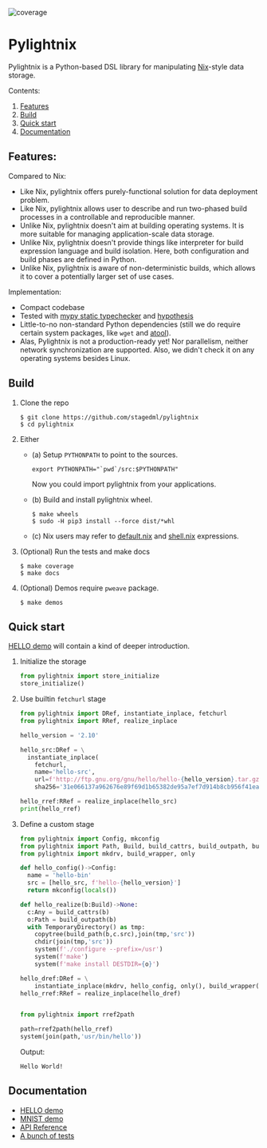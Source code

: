 ![coverage](https://codecov.io/gh/stagedml/pylightnix/branch/master/graph/badge.svg)

# Pylightnix

Pylightnix is a Python-based DSL library for manipulating
[Nix](https://nixos.org/nix)-style data storage.

Contents:

1. [Features](#Features)
2. [Build](#Build)
3. [Quick start](#Quick-start)
4. [Documentation](#Documentation)

## Features:

Compared to Nix:

* Like Nix, pylightnix offers purely-functional solution for data deployment problem.
* Like Nix, pylightnix allows user to describe and run two-phased build
  processes in a controllable and reproducible manner.
* Unlike Nix, pylightnix doesn't aim at building operating systems. It
  is more suitable for managing application-scale data storage.
* Unlike Nix, pylightnix doesn't provide things like interpreter for build
  expression language and build isolation. Here, both configuration and build
  phases are defined in Python.
* Unlike Nix, pylightnix is aware of non-deterministic builds, which allows
  it to cover a potentially larger set of use cases.

Implementation:

* Compact codebase
* Tested with [mypy static typechecker](http://mypy-lang.org/) and
  [hypothesis](https://hypothesis.works)
* Little-to-no non-standard Python dependencies (still we do require certain
  system packages, like `wget` and [atool](https://www.nongnu.org/atool/)).
* Alas, Pylightnix is not a production-ready yet! Nor parallelism, neither network
  synchronization are supported. Also, we didn't check it on any operating systems
  besides Linux.

## Build

1. Clone the repo
   ```
   $ git clone https://github.com/stagedml/pylightnix
   $ cd pylightnix
   ```
2. Either
   - (a) Setup `PYTHONPATH` to point to the sources.
     ```
     export PYTHONPATH="`pwd`/src:$PYTHONPATH"
     ```
     Now you could import pylightnix from your applications.

   - (b) Build and install pylightnix wheel.
     ```
     $ make wheels
     $ sudo -H pip3 install --force dist/*whl
     ```
   - (c) Nix users may refer to [default.nix](./default.nix) and
     [shell.nix](./shell.nix) expressions.
3. (Optional) Run the tests and make docs
   ```
   $ make coverage
   $ make docs
   ```
4. (Optional) Demos require `pweave` package.
   ```
   $ make demos
   ```

## Quick start

[HELLO demo](./docs/demos/HELLO.md) will contain a kind of deeper introduction.

1. Initialize the storage

   ```python
   from pylightnix import store_initialize
   store_initialize()
   ```

2. Use builtin `fetchurl` stage

   ```python
   from pylightnix import DRef, instantiate_inplace, fetchurl
   from pylightnix import RRef, realize_inplace

   hello_version = '2.10'

   hello_src:DRef = \
     instantiate_inplace(
       fetchurl,
       name='hello-src',
       url=f'http://ftp.gnu.org/gnu/hello/hello-{hello_version}.tar.gz',
       sha256='31e066137a962676e89f69d1b65382de95a7ef7d914b8cb956f41ea72e0f516b')

   hello_rref:RRef = realize_inplace(hello_src)
   print(hello_rref)
   ```

3. Define a custom stage

   ```python
   from pylightnix import Config, mkconfig
   from pylightnix import Path, Build, build_cattrs, build_outpath, build_path
   from pylightnix import mkdrv, build_wrapper, only

   def hello_config()->Config:
     name = 'hello-bin'
     src = [hello_src, f'hello-{hello_version}']
     return mkconfig(locals())

   def hello_realize(b:Build)->None:
     c:Any = build_cattrs(b)
     o:Path = build_outpath(b)
     with TemporaryDirectory() as tmp:
       copytree(build_path(b,c.src),join(tmp,'src'))
       chdir(join(tmp,'src'))
       system(f'./configure --prefix=/usr')
       system(f'make')
       system(f'make install DESTDIR={o}')

   hello_dref:DRef = \
       instantiate_inplace(mkdrv, hello_config, only(), build_wrapper(hello_realize))
   hello_rref:RRef = realize_inplace(hello_dref)


   from pylightnix import rref2path

   path=rref2path(hello_rref)
   system(join(path,'usr/bin/hello'))
   ```

   Output:
   ```
   Hello World!
   ```

## Documentation

* [HELLO demo](./docs/demos/HELLO.md)
* [MNIST demo](./docs/demos/MNIST.md)
* [API Reference](./docs/Reference.md)
* [A bunch of tests](./tests)


